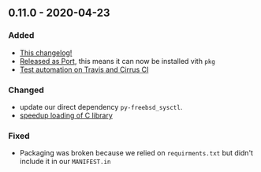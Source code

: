 ## 0.11.0 - 2020-04-23

### Added

- [This changelog!](https://github.com/bsdci/libioc/pull/757)
- [Released as Port](), this means it can now be installed vith `pkg`
- [Test automation on Travis and Cirrus CI](https://github.com/gronke/py-jail/pull/4)

### Changed

- update our direct dependency `py-freebsd_sysctl`.
- [speedup loading of C library](https://github.com/gronke/py-jail/pull/3)

### Fixed

- Packaging was broken because we relied on `requirments.txt` but didn't include it in our `MANIFEST.in`
